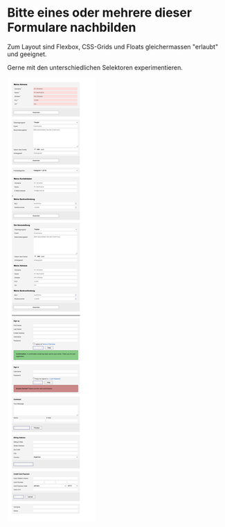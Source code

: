 # Bitte eines oder mehrere dieser Formulare nachbilden

Zum Layout sind Flexbox, CSS-Grids und Floats gleichermassen "erlaubt" und geeignet.

Gerne mit den unterschiedlichen Selektoren experimentieren.

![Screenshot sehr unterschiedlicher Formulare](sehr-unterschiedliche-formulare.png)

